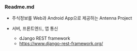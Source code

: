 ### Readme.md

- 주식정보를 Web과 Android App으로 제공하는 Antenna Project





- 서버, 프론트엔드, 앱 통신
  - dJango REST framework
  - https://www.django-rest-framework.org/